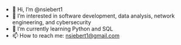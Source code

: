 - 👋 Hi, I’m @nsiebert1
- 👀 I’m interested in software development, data analysis, network engineering, and cybersecurity
- 🌱 I’m currently learning Python and SQL
- 📫 How to reach me: nsiebert1@gmail.com

<!---
nsiebert1/nsiebert1 is a ✨ special ✨ repository because its `README.md` (this file) appears on your GitHub profile.
You can click the Preview link to take a look at your changes.
--->
